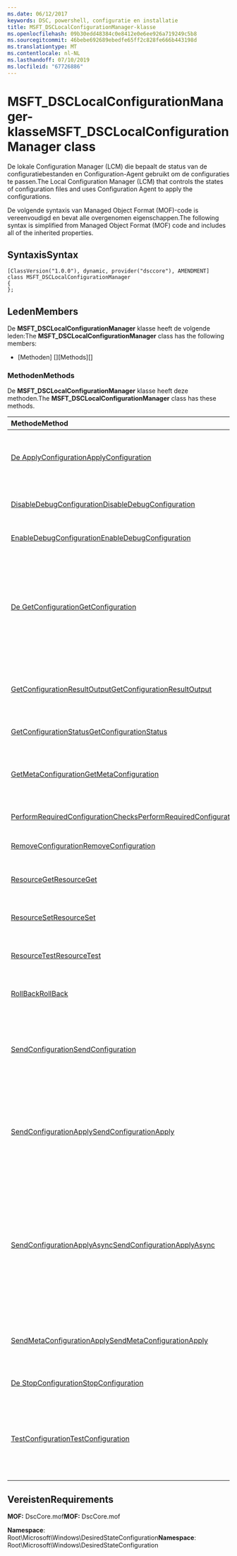 ```yaml
---
ms.date: 06/12/2017
keywords: DSC, powershell, configuratie en installatie
title: MSFT_DSCLocalConfigurationManager-klasse
ms.openlocfilehash: 09b30edd48384c0e8412e0e6ee926a719249c5b8
ms.sourcegitcommit: 46bebe692689ebedfe65ff2c828fe666b443198d
ms.translationtype: MT
ms.contentlocale: nl-NL
ms.lasthandoff: 07/10/2019
ms.locfileid: "67726886"
---
```

# <a name="msftdsclocalconfigurationmanager-class"></a><span data-ttu-id="28209-103">MSFT_DSCLocalConfigurationManager-klasse</span><span class="sxs-lookup"><span data-stu-id="28209-103">MSFT_DSCLocalConfigurationManager class</span></span>

<span data-ttu-id="28209-104">De lokale Configuration Manager (LCM) die bepaalt de status van de configuratiebestanden en Configuration-Agent gebruikt om de configuraties te passen.</span><span class="sxs-lookup"><span data-stu-id="28209-104">The Local Configuration Manager (LCM) that controls the states of configuration files and uses Configuration Agent to apply the configurations.</span></span>

<span data-ttu-id="28209-105">De volgende syntaxis van Managed Object Format (MOF)-code is vereenvoudigd en bevat alle overgenomen eigenschappen.</span><span class="sxs-lookup"><span data-stu-id="28209-105">The following syntax is simplified from Managed Object Format (MOF) code and includes all of the inherited properties.</span></span>

## <a name="syntax"></a><span data-ttu-id="28209-106">Syntaxis</span><span class="sxs-lookup"><span data-stu-id="28209-106">Syntax</span></span>

```
[ClassVersion("1.0.0"), dynamic, provider("dsccore"), AMENDMENT]
class MSFT_DSCLocalConfigurationManager
{
};
```

## <a name="members"></a><span data-ttu-id="28209-107">Leden</span><span class="sxs-lookup"><span data-stu-id="28209-107">Members</span></span>

<span data-ttu-id="28209-108">De **MSFT_DSCLocalConfigurationManager** klasse heeft de volgende leden:</span><span class="sxs-lookup"><span data-stu-id="28209-108">The **MSFT_DSCLocalConfigurationManager** class has the following members:</span></span>

- <span data-ttu-id="28209-109">[Methoden] []</span><span class="sxs-lookup"><span data-stu-id="28209-109">[Methods][]</span></span>

### <a name="methods"></a><span data-ttu-id="28209-110">Methoden</span><span class="sxs-lookup"><span data-stu-id="28209-110">Methods</span></span>

<span data-ttu-id="28209-111">De **MSFT_DSCLocalConfigurationManager** klasse heeft deze methoden.</span><span class="sxs-lookup"><span data-stu-id="28209-111">The **MSFT_DSCLocalConfigurationManager** class has these methods.</span></span>

|<span data-ttu-id="28209-112">Methode</span><span class="sxs-lookup"><span data-stu-id="28209-112">Method</span></span> |<span data-ttu-id="28209-113">Description</span><span class="sxs-lookup"><span data-stu-id="28209-113">Description</span></span> |
|:--- |:---|
| [<span data-ttu-id="28209-114">De ApplyConfiguration</span><span class="sxs-lookup"><span data-stu-id="28209-114">ApplyConfiguration</span></span>](msft-dsclocalconfigurationmanager-applyconfiguration.md)| <span data-ttu-id="28209-115">Gebruik de configuratie van Agent voor de configuratie die in behandeling is.</span><span class="sxs-lookup"><span data-stu-id="28209-115">Uses the Configuration Agent to apply the configuration that is pending.</span></span>|
| [<span data-ttu-id="28209-116">DisableDebugConfiguration</span><span class="sxs-lookup"><span data-stu-id="28209-116">DisableDebugConfiguration</span></span>](msft-dsclocalconfigurationmanager-disabledebugconfiguration.md)| <span data-ttu-id="28209-117">Hiermee schakelt u foutopsporing van DSC-resource.</span><span class="sxs-lookup"><span data-stu-id="28209-117">Disables DSC resource debugging.</span></span>|
| [<span data-ttu-id="28209-118">EnableDebugConfiguration</span><span class="sxs-lookup"><span data-stu-id="28209-118">EnableDebugConfiguration</span></span>](msft-dsclocalconfigurationmanager-enabledebugconfiguration.md)| <span data-ttu-id="28209-119">U kunt foutopsporing van DSC-resource.</span><span class="sxs-lookup"><span data-stu-id="28209-119">Enables DSC resource debugging.</span></span>|
| [<span data-ttu-id="28209-120">De GetConfiguration</span><span class="sxs-lookup"><span data-stu-id="28209-120">GetConfiguration</span></span>](msft-dsclocalconfigurationmanager-getconfiguration.md)| <span data-ttu-id="28209-121">Het configuratiebestand voor verzendt naar de beheerd knooppunt en maakt gebruik van de **ophalen** methode van de Agent configureren om toe te passen van de configuratie.</span><span class="sxs-lookup"><span data-stu-id="28209-121">Sends the configuration document to the managed node and uses the **Get** method of the Configuration Agent to apply the configuration.</span></span>|
| [<span data-ttu-id="28209-122">GetConfigurationResultOutput</span><span class="sxs-lookup"><span data-stu-id="28209-122">GetConfigurationResultOutput</span></span>](msft-dsclocalconfigurationmanager-getconfigurationresultoutput.md)| <span data-ttu-id="28209-123">Hiermee haalt u de configuratie van Agent-uitvoer met betrekking tot een specifieke taak.</span><span class="sxs-lookup"><span data-stu-id="28209-123">Gets the Configuration Agent output relating to a specific job.</span></span>|
| [<span data-ttu-id="28209-124">GetConfigurationStatus</span><span class="sxs-lookup"><span data-stu-id="28209-124">GetConfigurationStatus</span></span>](msft-dsclocalconfigurationmanager-getconfigurationstatus.md)| <span data-ttu-id="28209-125">De geschiedenis van de configuratie-status ophalen.</span><span class="sxs-lookup"><span data-stu-id="28209-125">Get the configuration status history.</span></span>|
| [<span data-ttu-id="28209-126">GetMetaConfiguration</span><span class="sxs-lookup"><span data-stu-id="28209-126">GetMetaConfiguration</span></span>](msft-dsclocalconfigurationmanager-getmetaconfiguration.md)| <span data-ttu-id="28209-127">De LCM-instellingen die worden gebruikt voor het beheren van configuratie-Agent worden opgehaald.</span><span class="sxs-lookup"><span data-stu-id="28209-127">Gets the LCM settings that are used to control Configuration Agent.</span></span>|
| [<span data-ttu-id="28209-128">PerformRequiredConfigurationChecks</span><span class="sxs-lookup"><span data-stu-id="28209-128">PerformRequiredConfigurationChecks</span></span>](msft-dsclocalconfigurationmanager-performrequiredconfigurationchecks.md)| <span data-ttu-id="28209-129">De consistentiecontrole starten.</span><span class="sxs-lookup"><span data-stu-id="28209-129">Starts the consistency check.</span></span>|
| [<span data-ttu-id="28209-130">RemoveConfiguration</span><span class="sxs-lookup"><span data-stu-id="28209-130">RemoveConfiguration</span></span>](msft-dsclocalconfigurationmanager-removeconfiguration.md)| <span data-ttu-id="28209-131">Hiermee verwijdert u de configuratiebestanden.</span><span class="sxs-lookup"><span data-stu-id="28209-131">Removes the configuration files.</span></span>|
| [<span data-ttu-id="28209-132">ResourceGet</span><span class="sxs-lookup"><span data-stu-id="28209-132">ResourceGet</span></span>](msft-dsclocalconfigurationmanager-resourceget.md)| <span data-ttu-id="28209-133">Rechtstreeks roept de **ophalen** methode van een DSC-resource.</span><span class="sxs-lookup"><span data-stu-id="28209-133">Directly calls the **Get** method of a DSC resource.</span></span>|
| [<span data-ttu-id="28209-134">ResourceSet</span><span class="sxs-lookup"><span data-stu-id="28209-134">ResourceSet</span></span>](msft-dsclocalconfigurationmanager-resourceset.md)| <span data-ttu-id="28209-135">Rechtstreeks roept de **ingesteld** methode van een DSC-resource.</span><span class="sxs-lookup"><span data-stu-id="28209-135">Directly calls the **Set** method of a DSC resource.</span></span>|
| [<span data-ttu-id="28209-136">ResourceTest</span><span class="sxs-lookup"><span data-stu-id="28209-136">ResourceTest</span></span>](msft-dsclocalconfigurationmanager-resourcetest.md)| <span data-ttu-id="28209-137">Rechtstreeks roept de **Test** methode van een DSC-resource.</span><span class="sxs-lookup"><span data-stu-id="28209-137">Directly calls the **Test** method of a DSC resource.</span></span>|
| [<span data-ttu-id="28209-138">RollBack</span><span class="sxs-lookup"><span data-stu-id="28209-138">RollBack</span></span>](msft-dsclocalconfigurationmanager-rollback.md)| <span data-ttu-id="28209-139">Hiermee wordt de terug naar een vorige configuratie.</span><span class="sxs-lookup"><span data-stu-id="28209-139">Rolls back to a previous configuration.</span></span>|
| [<span data-ttu-id="28209-140">SendConfiguration</span><span class="sxs-lookup"><span data-stu-id="28209-140">SendConfiguration</span></span>](msft-dsclocalconfigurationmanager-sendconfiguration.md)| <span data-ttu-id="28209-141">Het configuratiebestand voor verzendt naar de beheerd knooppunt en wordt deze opgeslagen als een wijziging in behandeling.</span><span class="sxs-lookup"><span data-stu-id="28209-141">Sends the configuration document to the managed node and saves it as a pending change.</span></span>|
| [<span data-ttu-id="28209-142">SendConfigurationApply</span><span class="sxs-lookup"><span data-stu-id="28209-142">SendConfigurationApply</span></span>](msft-dsclocalconfigurationmanager-sendconfigurationapply.md)| <span data-ttu-id="28209-143">Het configuratiebestand voor verzendt naar de beheerd knooppunt en maakt gebruik van de Agent configureren om toe te passen van de configuratie.</span><span class="sxs-lookup"><span data-stu-id="28209-143">Sends the configuration document to the managed node and uses the Configuration Agent to apply the configuration.</span></span>|
| [<span data-ttu-id="28209-144">SendConfigurationApplyAsync</span><span class="sxs-lookup"><span data-stu-id="28209-144">SendConfigurationApplyAsync</span></span>](msft-dsclocalconfigurationmanager-sendconfigurationapplyasync.md)| <span data-ttu-id="28209-145">De configuratiedocument verzenden naar de beheerde knooppunten en start met behulp van de Agent configureren om toe te passen van de configuratie.</span><span class="sxs-lookup"><span data-stu-id="28209-145">Send the configuration document to the managed node and start using the Configuration Agent to apply the configuration.</span></span> <span data-ttu-id="28209-146">De GetConfigurationResultOutput gebruiken om op te halen resultaat uitvoer.</span><span class="sxs-lookup"><span data-stu-id="28209-146">Use GetConfigurationResultOutput to retrieve result output.</span></span>|
| [<span data-ttu-id="28209-147">SendMetaConfigurationApply</span><span class="sxs-lookup"><span data-stu-id="28209-147">SendMetaConfigurationApply</span></span>](msft-dsclocalconfigurationmanager-sendmetaconfigurationapply.md)| <span data-ttu-id="28209-148">Hiermee stelt de LCM-instellingen die worden gebruikt voor het beheren van de configuratie van Agent.</span><span class="sxs-lookup"><span data-stu-id="28209-148">Sets the LCM settings that are used to control the Configuration Agent.</span></span>|
| [<span data-ttu-id="28209-149">De StopConfiguration</span><span class="sxs-lookup"><span data-stu-id="28209-149">StopConfiguration</span></span>](msft-dsclocalconfigurationmanager-stopconfiguration.md)| <span data-ttu-id="28209-150">Hiermee stopt u de configuratie die wordt uitgevoerd.</span><span class="sxs-lookup"><span data-stu-id="28209-150">Stops the configuration that is in progress.</span></span>|
| [<span data-ttu-id="28209-151">TestConfiguration</span><span class="sxs-lookup"><span data-stu-id="28209-151">TestConfiguration</span></span>](msft-dsclocalconfigurationmanager-testconfiguration.md)| <span data-ttu-id="28209-152">Het configuratiebestand voor verzendt naar de beheerd knooppunt en controleert of de huidige configuratie op basis van het document.</span><span class="sxs-lookup"><span data-stu-id="28209-152">Sends the configuration document to the managed node and verifies the current configuration against the document.</span></span>|

## <a name="requirements"></a><span data-ttu-id="28209-153">Vereisten</span><span class="sxs-lookup"><span data-stu-id="28209-153">Requirements</span></span>

<span data-ttu-id="28209-154">**MOF:** DscCore.mof</span><span class="sxs-lookup"><span data-stu-id="28209-154">**MOF:** DscCore.mof</span></span>

<span data-ttu-id="28209-155">**Namespace**: Root\Microsoft\Windows\DesiredStateConfiguration</span><span class="sxs-lookup"><span data-stu-id="28209-155">**Namespace**: Root\Microsoft\Windows\DesiredStateConfiguration</span></span>
